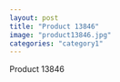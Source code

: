 ```yaml
---
layout: post
title: "Product 13846"
image: "product13846.jpg"
categories: "category1"
---
```

Product 13846
